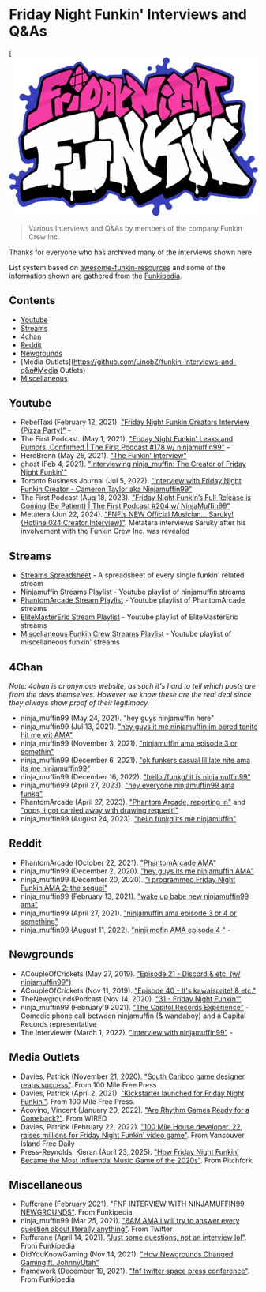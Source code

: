 # Friday Night Funkin' Interviews and Q&As
[![Friday Night Funkin'](https://github.com/FunkinCrew/awesome-funkin-resources/raw/main/img/FNF-Logo.svg)
> Various Interviews and Q&As by members of the company Funkin Crew Inc.

Thanks for everyone who has archived many of the interviews shown here 

List system based on [awesome-funkin-resources](https://github.com/FunkinCrew/awesome-funkin-resources) and some of the information shown are gathered from the [Funkipedia](https://fridaynightfunkin.wiki.gg/). 

## Contents
- [Youtube](https://github.com/LinobZ/funkin-interviews-and-q&a#Youtube)
- [Streams](https://github.com/LinobZ/funkin-interviews-and-q&a#Streams)
- [4chan](https://github.com/LinobZ/funkin-interviews-and-q&a#4chan)
- [Reddit](https://github.com/LinobZ/funkin-interviews-and-q&a#Reddit)
- [Newgrounds](https://github.com/LinobZ/funkin-interviews-and-q&a#Newgrounds)
- [Media Outlets](https://github.com/LinobZ/funkin-interviews-and-q&a#Media Outlets)
- [Miscellaneous](https://github.com/LinobZ/funkin-interviews-and-q&a#Miscellaneous)

## Youtube
- RebelTaxi (February 12, 2021). ["Friday Night Funkin Creators Interview (Pizza Party)"](https://www.youtube.com/watch?v=AJ5dRQbqMsU) - 
- The First Podcast. (May 1, 2021). ["Friday Night Funkin' Leaks and Rumors, Confirmed | The First Podcast #178 w/ ninjamuffin99"](https://www.youtube.com/watch?v=lQacp7ip-H4) - 
- HeroBrenn (May 25, 2021). ["The Funkin' Interview"](https://www.youtube.com/watch?v=qTvmFEAmK9k)
- ghost (Feb 4, 2021). ["Interviewing ninja_muffin: The Creator of Friday Night Funkin'"](https://www.youtube.com/watch?v=9lLiwtFfhuk)
- Toronto Business Journal (Jul 5, 2022). ["Interview with Friday Night Funkin Creator - Cameron Taylor aka Ninjamuffin99"](https://www.youtube.com/watch?v=v5tUcWIVCV4)
- The First Podcast (Aug 18, 2023). ["Friday Night Funkin’s Full Release is Coming (Be Patient) | The First Podcast #204 w/ NinjaMuffin99"](https://www.youtube.com/watch?v=q6GGg1B6UpI)
- Metatera (Jun 22, 2024). ["FNF's NEW Official Musician... Saruky! (Hotline 024 Creator Interview)"](https://youtu.be/tokP5CzoYmI). Metatera interviews Saruky after his involvement with the Funkin Crew Inc. was revealed

## Streams
- [Streams Spreadsheet](https://docs.google.com/spreadsheets/d/1VhkpdQN45Q01vt7r_U1AI-zLJzcw2xVMtrvZEY5uEXY/edit?usp=sharing) - A spreadsheet of every single funkin' related stream
- [Ninjamuffin Streams Playlist](https://www.youtube.com/playlist?list=PLBFP6NaKFNLwuZJHuva9VRHnB8xo6ccD8) - Youtube playlist of ninjamuffin streams
- [PhantomArcade Stream Playlist](https://www.youtube.com/playlist?list=PLBFP6NaKFNLwKxaXNT82yjYXqzv9V3JVn) - Youtube playlist of PhantomArcade streams
- [EliteMasterEric Stream Playlist](https://www.youtube.com/playlist?list=PLBFP6NaKFNLxDdrluskiA0uc5EyhPP5EO) - Youtube playlist of EliteMasterEric streams
- [Miscellaneous Funkin Crew Streams Playlist](https://www.youtube.com/playlist?list=PLBFP6NaKFNLzYTjQbQvAvplIEpeMYBvsS) - Youtube playlist of miscellaneous funkin' streams

## 4Chan
_Note: 4chan is anonymous website, as such it's hard to tell which posts are from the devs themselves. However we know these are the real deal since they always show proof  of their legitimacy._
- ninja_muffin99 (May 24, 2021). "hey guys ninjamuffin here" 
- ninja_muffin99 (Jul 13, 2021). ["hey guys it me ninjamuffin im bored tonite hit me wit AMA"](https://arch.b4k.dev/vg/thread/343150684/#q343189412) 
- ninja_muffin99 (November 3, 2021). ["ninjamuffin ama episode 3 or somethin"](https://arch.b4k.dev/vg/thread/358423667/#q358428761) 
- ninja_muffin99 (December 6, 2021). ["ok funkers casual lil late nite ama its me ninjamuffin99"](https://arch.b4k.dev/vg/thread/364269156/#q364269849) 
- ninja_muffin99 (December 16, 2022). ["hello /funkg/ it is ninjamuffin99"](https://arch.b4k.dev/vg/thread/410971283/#q411012206)
- ninja_muffin99 (April 27, 2023). ["hey everyone ninjamuffin99 ama funkg"](https://arch.b4k.dev/vg/thread/427447540/#q427533043) 
- PhantomArcade (April 27, 2023). ["Phantom Arcade, reporting in"](https://arch.b4k.dev/vg/thread/427447540/#q427536671) and ["oops, i got carried away with drawing request!"](https://arch.b4k.dev/vg/thread/427540467/#q427542867) 
- ninja_muffin99 (August 24, 2023). ["hello funkg its me ninjamuffin"](https://arch.b4k.dev/vg/thread/443543186/#q443610103) 

## Reddit
- PhantomArcade (October 22, 2021). ["PhantomArcade AMA"](https://www.reddit.com/r/FridayNightFunkin/comments/qdvks7/phantomarcade_ama/) 
- ninja_muffin99 (December 2, 2020). ["hey guys its me ninjamuffin AMA"](https://www.reddit.com/r/FridayNightFunkin/comments/k5efns/hey_guys_its_me_ninjamuffin_ama/)
- ninja_muffin99 (December 20, 2020). ["i programmed Friday Night Funkin AMA 2: the sequel"](https://www.reddit.com/r/FridayNightFunkin/comments/kngoyy/i_programmed_friday_night_funkin_ama_2_the_sequel/)
- ninja_muffin99 (February 13, 2021). ["wake up babe new ninjamuffin99 ama"](https://www.reddit.com/r/FridayNightFunkin/comments/ljgh86/wake_up_babe_new_ninjamuffin99_ama/)
- ninja_muffin99 (April 27, 2021). ["ninjamuffin ama episode 3 or 4 or something"](https://www.reddit.com/r/FridayNightFunkin/comments/mzqw04/ninjamuffin_ama_episode_3_or_4_or_something/)
- ninja_muffin99 (August 11, 2022). ["ninji mofin AMA episode 4 "](https://www.reddit.com/r/FridayNightFunkin/comments/wlu1fm/ninji_mofin_ama_episode_4/) - 

## Newgrounds
- ACoupleOfCrickets (May 27, 2019). ["Episode 21 - Discord & etc. (w/ ninjamuffin99")](https://www.newgrounds.com/audio/listen/865115)
- ACoupleOfCrickets (Nov 11, 2019). ["Episode 40 - It's kawaisprite! & etc."](https://www.newgrounds.com/audio/listen/892317)
- TheNewgroundsPodcast (Nov 14, 2020). ["31 - Friday Night Funkin'"](https://www.newgrounds.com/audio/listen/980426)  
- ninja_muffin99 (February 9 2021). ["The Capitol Records Experience"](https://www.newgrounds.com/audio/listen/1003416) - Comedic phone call between ninjamuffin (& wandaboy) and a Capital Records representative
- The Interviewer (March 1, 2022). ["Interview with ninjamuffin99"](https://theinterviewer.newgrounds.com/news/post/1253177) - 

## Media Outlets
- Davies, Patrick (November 21, 2020). ["South Cariboo game designer reaps success"](https://www.100milefreepress.net/entertainment/south-cariboo-game-designer-reaps-success-5435235).  From 100 Mile Free Press
- Davies, Patrick (April 2, 2021). ["Kickstarter launched for Friday Night Funkin’"](https://www.100milefreepress.net/entertainment/kickstarter-launched-for-friday-night-funkin). From 100 Mile Free Press.
- Acovino, Vincent (January 20, 2022). ["Are Rhythm Games Ready for a Comeback?"](https://web.archive.org/web/20220722220616/https://www.wired.com/story/rhythm-games-indie-comeback/). From WIRED
- Davies, Patrick (February 22, 2022). ["100 Mile House developer, 22, raises millions for Friday Night Funkin’ video game"](https://www.vancouverislandfreedaily.com/home2/100-mile-video-game-developer-raises-2-2-million-in-kickstarter-7223845). From Vancouver Island Free Daily
- Press-Reynolds, Kieran (April 23, 2025). ["How Friday Night Funkin’ Became the Most Influential Music Game of the 2020s"](https://pitchfork.com/thepitch/how-friday-night-funkin-became-the-most-influential-music-game-of-the-2020s/). From Pitchfork

## Miscellaneous
- Ruffcrane (February 2021). ["FNF INTERVIEW WITH NINJAMUFFIN99 NEWGROUNDS"](https://fridaynightfunkin.wiki.gg/wiki/File:FNF_INTERVIEW_WITH_NINJAMUFFIN99_NEWGROUNDS.png?oldid=25938). From Funkipedia
- ninja_muffin99 (Mar 25, 2021). ["6AM AMA i will try to answer every question about literally anything"](https://x.com/ninja_muffin99/status/1375023830184423429). From Twitter 
- Ruffcrane (April 14, 2021). ["Just some questions, not an interview lol"](https://fridaynightfunkin.wiki.gg/wiki/File:Just_some_questions,_not_an_interview_lol.png). From Funkipedia
- DidYouKnowGaming (Nov 14, 2021). ["How Newgrounds Changed Gaming ft. JohnnyUtah"](https://www.youtube.com/watch?v=Ncv6doXgKLw) 
- framework (December 19, 2021). ["fnf twitter space press conference"](https://www.youtube.com/watch?v=0v1nTFdWWi8s). From Funkipedia
